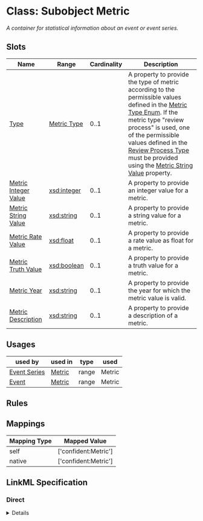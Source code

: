 # Class: Subobject Metric
_A container for statistical information about an event or event series._






<!-- no inheritance hierarchy -->


## Slots

| Name | Range | Cardinality | Description  | 
| ---  | --- | --- | --- | 
| [Type](type.md) | [Metric Type](MetricType.md) | 0..1 | A property to provide the type of metric according to the permissible values defined in the [Metric Type Enum](MetricType.md). If the metric type "review process" is used, one of the permissible values defined in the [Review Process Type](ReviewProcessType.md) must be provided using the [Metric String Value](str_value.md) property.  | 
| [Metric Integer Value](int_value.md) | [xsd:integer](http://www.w3.org/2001/XMLSchema#integer) | 0..1 | A property to provide an integer value for a metric.  | 
| [Metric String Value](str_value.md) | [xsd:string](http://www.w3.org/2001/XMLSchema#string) | 0..1 | A property to provide a string value for a metric.  | 
| [Metric Rate Value](rate_value.md) | [xsd:float](http://www.w3.org/2001/XMLSchema#float) | 0..1 | A property to provide a rate value as float for a metric.  | 
| [Metric Truth Value](truth_value.md) | [xsd:boolean](http://www.w3.org/2001/XMLSchema#boolean) | 0..1 | A property to provide a truth value for a metric.  | 
| [Metric Year](metric_year.md) | [xsd:string](http://www.w3.org/2001/XMLSchema#string) | 0..1 | A property to provide the year for which the metric value is valid.  | 
| [Metric Description](description.md) | [xsd:string](http://www.w3.org/2001/XMLSchema#string) | 0..1 | A property to provide a description of a metric.  | 


## Usages


| used by | used in | type | used |
| ---  | --- | --- | --- |
| [Event Series](EventSeries.md) | [Metric](has_metric.md) | range | Metric |
| [Event](Event.md) | [Metric](has_metric.md) | range | Metric |












## Rules



## Mappings

| Mapping Type | Mapped Value |
| ---  | ---  |
| self | ['confident:Metric'] |
| native | ['confident:Metric'] |


## LinkML Specification

<!-- TODO: investigate https://stackoverflow.com/questions/37606292/how-to-create-tabbed-code-blocks-in-mkdocs-or-sphinx -->

### Direct

<details>
```yaml
name: Metric
description: A container for statistical information about an event or event series.
title: Subobject Metric
from_schema: https://raw.githubusercontent.com/TIBHannover/ConfIDent_schema/%238_naming/src/linkml/ConfIDent_schema.yaml
slots:
- type
slot_usage:
  type:
    name: type
    description: A property to provide the type of metric according to the permissible
      values defined in the [Metric Type Enum](MetricType.md). If the metric type
      "review process" is used, one of the permissible values defined in the [Review
      Process Type](ReviewProcessType.md) must be provided using the [Metric String
      Value](str_value.md) property.
    range: MetricType
attributes:
  int_value:
    name: int_value
    description: A property to provide an integer value for a metric.
    title: Metric Integer Value
    from_schema: https://raw.githubusercontent.com/TIBHannover/ConfIDent_schema/%238_naming/src/linkml/ConfIDent_schema.yaml
    range: integer
  str_value:
    name: str_value
    description: A property to provide a string value for a metric.
    title: Metric String Value
    from_schema: https://raw.githubusercontent.com/TIBHannover/ConfIDent_schema/%238_naming/src/linkml/ConfIDent_schema.yaml
    range: string
  rate_value:
    name: rate_value
    description: A property to provide a rate value as float for a metric.
    title: Metric Rate Value
    from_schema: https://raw.githubusercontent.com/TIBHannover/ConfIDent_schema/%238_naming/src/linkml/ConfIDent_schema.yaml
    range: float
  truth_value:
    name: truth_value
    description: A property to provide a truth value for a metric.
    title: Metric Truth Value
    from_schema: https://raw.githubusercontent.com/TIBHannover/ConfIDent_schema/%238_naming/src/linkml/ConfIDent_schema.yaml
    range: boolean
  metric_year:
    name: metric_year
    description: A property to provide the year for which the metric value is valid.
    title: Metric Year
    from_schema: https://raw.githubusercontent.com/TIBHannover/ConfIDent_schema/%238_naming/src/linkml/ConfIDent_schema.yaml
    range: string
    pattern: ^\d{4}$
  description:
    name: description
    description: A property to provide a description of a metric.
    title: Metric Description
    from_schema: https://raw.githubusercontent.com/TIBHannover/ConfIDent_schema/%238_naming/src/linkml/ConfIDent_schema.yaml
    range: string
rules:
- preconditions:
    slot_conditions:
      type:
        name: type
        equals_string: review process
  postconditions:
    slot_conditions:
      str_value:
        name: str_value
        range: ReviewMetricType
        required: true

```
</details>

### Induced

<details>
```yaml
name: Metric
description: A container for statistical information about an event or event series.
title: Subobject Metric
from_schema: https://raw.githubusercontent.com/TIBHannover/ConfIDent_schema/%238_naming/src/linkml/ConfIDent_schema.yaml
slot_usage:
  type:
    name: type
    description: A property to provide the type of metric according to the permissible
      values defined in the [Metric Type Enum](MetricType.md). If the metric type
      "review process" is used, one of the permissible values defined in the [Review
      Process Type](ReviewProcessType.md) must be provided using the [Metric String
      Value](str_value.md) property.
    range: MetricType
attributes:
  int_value:
    name: int_value
    description: A property to provide an integer value for a metric.
    title: Metric Integer Value
    from_schema: https://raw.githubusercontent.com/TIBHannover/ConfIDent_schema/%238_naming/src/linkml/ConfIDent_schema.yaml
    alias: int_value
    owner: Metric
    range: integer
  str_value:
    name: str_value
    description: A property to provide a string value for a metric.
    title: Metric String Value
    from_schema: https://raw.githubusercontent.com/TIBHannover/ConfIDent_schema/%238_naming/src/linkml/ConfIDent_schema.yaml
    alias: str_value
    owner: Metric
    range: string
  rate_value:
    name: rate_value
    description: A property to provide a rate value as float for a metric.
    title: Metric Rate Value
    from_schema: https://raw.githubusercontent.com/TIBHannover/ConfIDent_schema/%238_naming/src/linkml/ConfIDent_schema.yaml
    alias: rate_value
    owner: Metric
    range: float
  truth_value:
    name: truth_value
    description: A property to provide a truth value for a metric.
    title: Metric Truth Value
    from_schema: https://raw.githubusercontent.com/TIBHannover/ConfIDent_schema/%238_naming/src/linkml/ConfIDent_schema.yaml
    alias: truth_value
    owner: Metric
    range: boolean
  metric_year:
    name: metric_year
    description: A property to provide the year for which the metric value is valid.
    title: Metric Year
    from_schema: https://raw.githubusercontent.com/TIBHannover/ConfIDent_schema/%238_naming/src/linkml/ConfIDent_schema.yaml
    alias: metric_year
    owner: Metric
    range: string
    pattern: ^\d{4}$
  description:
    name: description
    description: A property to provide a description of a metric.
    title: Metric Description
    from_schema: https://raw.githubusercontent.com/TIBHannover/ConfIDent_schema/%238_naming/src/linkml/ConfIDent_schema.yaml
    alias: description
    owner: Metric
    range: string
  type:
    name: type
    description: A property to provide the type of metric according to the permissible
      values defined in the [Metric Type Enum](MetricType.md). If the metric type
      "review process" is used, one of the permissible values defined in the [Review
      Process Type](ReviewProcessType.md) must be provided using the [Metric String
      Value](str_value.md) property.
    title: Type
    from_schema: https://raw.githubusercontent.com/TIBHannover/ConfIDent_schema/%238_naming/src/linkml/ConfIDent_schema.yaml
    abstract: true
    slot_uri: rdf:type
    alias: type
    owner: Metric
    range: MetricType
rules:
- preconditions:
    slot_conditions:
      type:
        name: type
        equals_string: review process
  postconditions:
    slot_conditions:
      str_value:
        name: str_value
        range: ReviewMetricType
        required: true

```
</details>